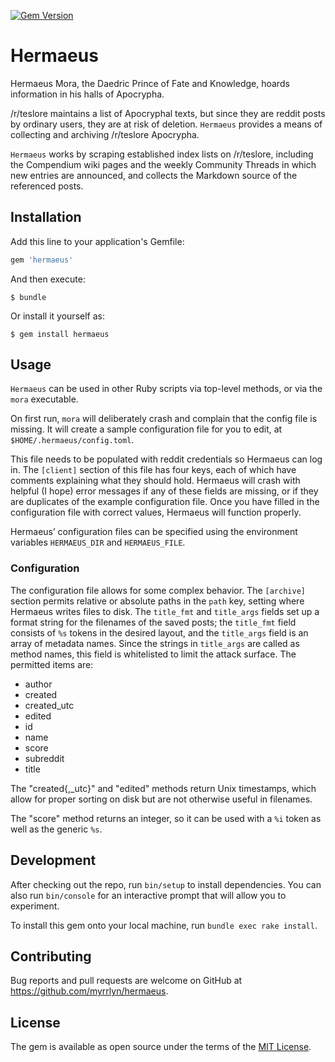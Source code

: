 [![Gem Version](https://badge.fury.io/rb/hermaeus.svg)](https://badge.fury.io/rb/hermaeus)

# Hermaeus

Hermaeus Mora, the Daedric Prince of Fate and Knowledge, hoards information in
his halls of Apocrypha.

/r/teslore maintains a list of Apocryphal texts, but since they are reddit posts
by ordinary users, they are at risk of deletion. `Hermaeus` provides a means of
collecting and archiving /r/teslore Apocrypha.

`Hermaeus` works by scraping established index lists on /r/teslore, including
the Compendium wiki pages and the weekly Community Threads in which new entries
are announced, and collects the Markdown source of the referenced posts.

## Installation

Add this line to your application's Gemfile:

```ruby
gem 'hermaeus'
```

And then execute:

    $ bundle

Or install it yourself as:

    $ gem install hermaeus

## Usage

`Hermaeus` can be used in other Ruby scripts via top-level methods, or via the
`mora` executable.

On first run, `mora` will deliberately crash and complain that the config file
is missing. It will create a sample configuration file for you to edit, at
`$HOME/.hermaeus/config.toml`.

This file needs to be populated with reddit credentials so Hermaeus can log in.
The `[client]` section of this file has four keys, each of which have comments
explaining what they should hold. Hermaeus will crash with helpful (I hope)
error messages if any of these fields are missing, or if they are duplicates of
the example configuration file. Once you have filled in the configuration file
with correct values, Hermaeus will function properly.

Hermaeus’ configuration files can be specified using the environment variables
`HERMAEUS_DIR` and `HERMAEUS_FILE`.

### Configuration

The configuration file allows for some complex behavior. The `[archive]` section
permits relative or absolute paths in the `path` key, setting where Hermaeus
writes files to disk. The `title_fmt` and `title_args` fields set up a format
string for the filenames of the saved posts; the `title_fmt` field consists of
`%s` tokens in the desired layout, and the `title_args` field is an array of
metadata names. Since the strings in `title_args` are called as method names,
this field is whitelisted to limit the attack surface. The permitted items are:

- author
- created
- created_utc
- edited
- id
- name
- score
- subreddit
- title

The "created{,_utc}" and "edited" methods return Unix timestamps, which allow
for proper sorting on disk but are not otherwise useful in filenames.

The "score" method returns an integer, so it can be used with a `%i` token as
well as the generic `%s`.

## Development

After checking out the repo, run `bin/setup` to install dependencies. You can
also run `bin/console` for an interactive prompt that will allow you to
experiment.

To install this gem onto your local machine, run `bundle exec rake install`.

## Contributing

Bug reports and pull requests are welcome on GitHub at
https://github.com/myrrlyn/hermaeus.

## License

The gem is available as open source under the terms of the
[MIT License](http://opensource.org/licenses/MIT).
